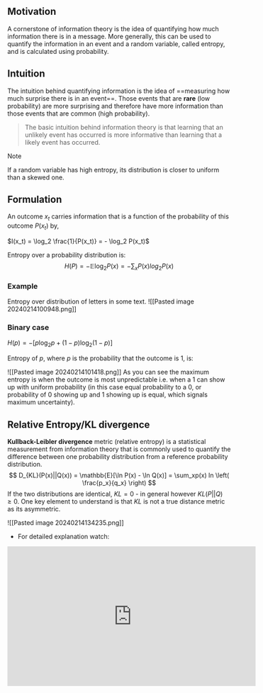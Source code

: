## Motivation
A cornerstone of information theory is the idea of quantifying how much information there is in a message. More generally, this can be used to quantify the information in an event and a random variable, called entropy, and is calculated using probability.
## Intuition
The intuition behind quantifying information is the idea of ==measuring how much surprise there is in an event==. Those events that are **rare** (low probability) are more surprising and therefore have more information than those events that are common (high probability).

> The basic intuition behind information theory is that learning that an unlikely event has occurred is more informative than learning that a likely event has occurred.

> [!NOTE] 
> If a random variable has high entropy, its distribution is closer to uniform than a skewed one. 

## Formulation
An outcome $x_t$ carries information that is a function of the probability of this outcome $P(x_t)$ by, 

$I(x_t) = \log_2 \frac{1}{P(x_t)} = - \log_2 P(x_t)$

Entropy over a probability distribution is:
$$H(P) =  - \mathbb{E} \log_2 P(x) = -\sum_x P(x) log_2P(x)$$
### Example

Entropy over distribution of letters in some text.
![[Pasted image 20240214100948.png]]

### Binary case

$H(p) = - [p \log_2 p + (1-p) \log_2(1-p)]$

Entropy of $p$, where $p$ is the probability that the outcome is 1, is:

![[Pasted image 20240214101418.png]]
As you can see the maximum entropy is when the outcome is most unpredictable i.e. when a 1 can show up with uniform probability (in this case equal probability to a 0, or probability of 0 showing up and 1 showing up is equal, which signals maximum uncertainty).

## Relative Entropy/KL divergence

**Kullback-Leibler divergence** metric (relative entropy) is a statistical measurement from information theory that is commonly used to quantify the difference between one probability distribution from a reference probability distribution.
$$
D_{KL}(P(x)||Q(x)) =  \mathbb{E}[\ln P(x) - \ln Q(x)] = \sum_xp(x) ln \left( \frac{p_x}{q_x} \right)
$$
If the two distributions are identical, $KL=0$ - in general however $KL(P||Q) \ge 0$. One key element to understand is that $KL$ is not a true distance metric as its asymmetric.

![[Pasted image 20240214134235.png]]
- For detailed explanation watch: 

<iframe width="560" height="315" src="https://www.youtube.com/embed/q0AkK8aYbLY?si=E6kUSiLP4W7OkHQV" title="YouTube video player" frameborder="0" allow="accelerometer; autoplay; clipboard-write; encrypted-media; gyroscope; picture-in-picture; web-share" allowfullscreen></iframe>


